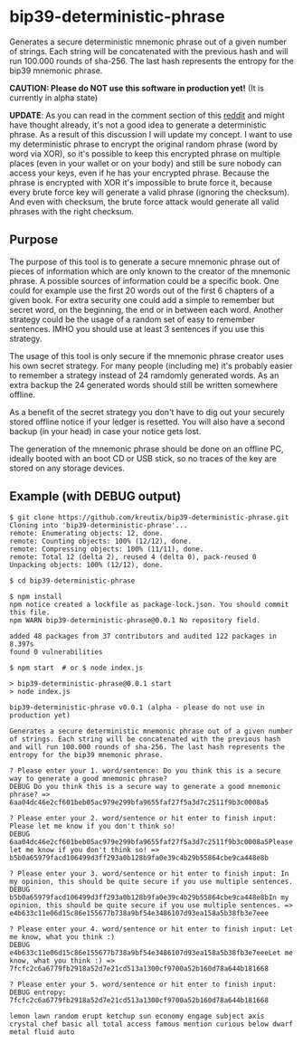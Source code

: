 # bip39-deterministic-phrase

Generates a secure deterministic mnemonic phrase out of a given number of strings. Each string will be concatenated with the previous hash and will run 100.000 rounds of sha-256. The last hash represents the entropy for the bip39 mnemonic phrase.

**CAUTION: Please do NOT use this software in production yet!** (It is currently in alpha state)

**UPDATE**: As you can read in the comment section of this [reddit](https://www.reddit.com/r/ledgerwallet/comments/azhkc6/create_your_own_secure_mnemonic_phrase/) and might have thought already, it's not a good idea to generate a deterministic phrase. As a result of this discussion I will update my concept. I want to use my deterministic phrase to encrypt the original random phrase (word by word via XOR), so it's possible to keep this encrypted phrase on multiple places (even in your wallet or on your body) and still be sure nobody can access your keys, even if he has your encrypted phrase. Because the phrase is encrypted with XOR it's impossible to brute force it, because every brute force key will generate a valid phrase (ignoring the checksum). And even with checksum, the brute force attack would generate all valid phrases with the right checksum.

## Purpose 

The purpose of this tool is to generate a secure mnemonic phrase out of pieces of information which are only known to the creator of the mnemonic phrase. A possible sources of information could be a specific book. One could for example use the first 20 words out of the first 6 chapters of a given book. For extra security one could add a simple to remember but secret word, on the beginning, the end or in between each word. Another strategy could be the usage of a random set of easy to remember sentences. IMHO you should use at least 3 sentences if you use this strategy.

The usage of this tool is only secure if the mnemonic phrase creator uses his own secret strategy. For many people (including me) it's probably easier to remember a strategy instead of 24 ramdomly generated words. As an extra backup the 24 generated words should still be written somewhere offline.

As a benefit of the secret strategy you don't have to dig out your securely stored offline notice if your ledger is resetted. You will also have a second backup (in your head) in case your notice gets lost.

The generation of the mnemonic phrase should be done on an offline PC, ideally booted with an boot CD or USB stick, so no traces of the key are stored on any storage devices.

## Example (with DEBUG output)

```
$ git clone https://github.com/kreutix/bip39-deterministic-phrase.git
Cloning into 'bip39-deterministic-phrase'...
remote: Enumerating objects: 12, done.
remote: Counting objects: 100% (12/12), done.
remote: Compressing objects: 100% (11/11), done.
remote: Total 12 (delta 2), reused 4 (delta 0), pack-reused 0
Unpacking objects: 100% (12/12), done.

$ cd bip39-deterministic-phrase

$ npm install
npm notice created a lockfile as package-lock.json. You should commit this file.
npm WARN bip39-deterministic-phrase@0.0.1 No repository field.

added 48 packages from 37 contributors and audited 122 packages in 8.397s
found 0 vulnerabilities

$ npm start  # or $ node index.js

> bip39-deterministic-phrase@0.0.1 start
> node index.js

bip39-deterministic-phrase v0.0.1 (alpha - please do not use in production yet)

Generates a secure deterministic mnemonic phrase out of a given number of strings. Each string will be concatenated with the previous hash and will run 100.000 rounds of sha-256. The last hash represents the entropy for the bip39 mnemonic phrase.

? Please enter your 1. word/sentence: Do you think this is a secure way to generate a good mnemonic phrase?
DEBUG Do you think this is a secure way to generate a good mnemonic phrase? => 6aa04dc46e2cf601beb05ac979e299bfa9655faf27f5a3d7c2511f9b3c0008a5

? Please enter your 2. word/sentence or hit enter to finish input: Please let me know if you don't think so!
DEBUG 6aa04dc46e2cf601beb05ac979e299bfa9655faf27f5a3d7c2511f9b3c0008a5Please let me know if you don't think so! => b5b0a65979facd106499d3ff293a0b128b9fa0e39c4b29b55864cbe9ca448e8b

? Please enter your 3. word/sentence or hit enter to finish input: In my opinion, this should be quite secure if you use multiple sentences.
DEBUG b5b0a65979facd106499d3ff293a0b128b9fa0e39c4b29b55864cbe9ca448e8bIn my opinion, this should be quite secure if you use multiple sentences. => e4b633c11e06d15c86e155677b738a9bf54e3486107d93ea158a5b38fb3e7eee

? Please enter your 4. word/sentence or hit enter to finish input: Let me know, what you think :)
DEBUG e4b633c11e06d15c86e155677b738a9bf54e3486107d93ea158a5b38fb3e7eeeLet me know, what you think :) => 7fcfc2c6a6779fb2918a52d7e21cd513a1300cf9700a52b160d78a644b181668

? Please enter your 5. word/sentence or hit enter to finish input: 
DEBUG entropy: 7fcfc2c6a6779fb2918a52d7e21cd513a1300cf9700a52b160d78a644b181668

lemon lawn random erupt ketchup sun economy engage subject axis crystal chef basic all total access famous mention curious below dwarf metal fluid auto
```
